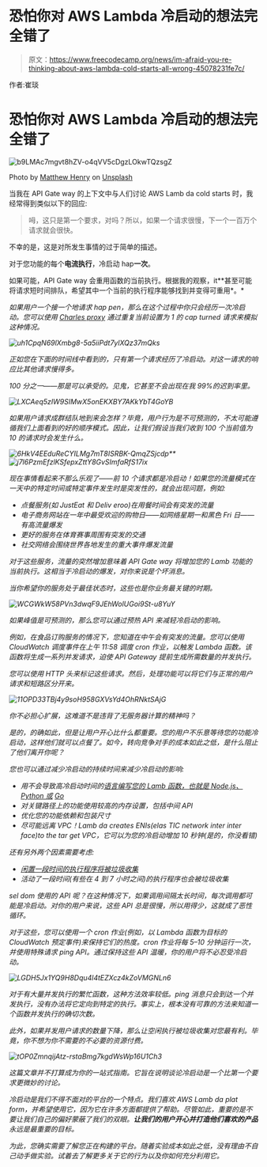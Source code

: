 # 恐怕你对 AWS Lambda 冷启动的想法完全错了

> 原文：<https://www.freecodecamp.org/news/im-afraid-you-re-thinking-about-aws-lambda-cold-starts-all-wrong-45078231fe7c/>

作者:崔琰

# 恐怕你对 AWS Lambda 冷启动的想法完全错了

![b9LMAc7mgvt8hZV-o4qVV5cDgzLOkwTQzsgZ](img/1f8cb32ce30f90e0a285ed803992fd28.png)

Photo by [Matthew Henry](https://unsplash.com/photos/6x-hVXXiBxs?utm_source=unsplash&utm_medium=referral&utm_content=creditCopyText) on [Unsplash](https://unsplash.com/search/photos/lazy?utm_source=unsplash&utm_medium=referral&utm_content=creditCopyText)

当我在 API Gate way 的上下文中与人们讨论 AWS Lamb da cold starts 时，我经常得到类似以下的回应:

> 呣，这只是第一个要求，对吗？所以，如果一个请求很慢，下一个一百万个请求就会很快。

不幸的是，这是对所发生事情的过于简单的描述。

对于您功能的每个**电流执行**，冷启动 hap**一次**。

如果可能，API Gate way 会重用函数的当前执行。根据我的观察，it**甚至可能将请求短时间排队，希望其中一个当前的执行程序能够找到并变得可重用*。*

*如果用户一个接一个地请求 hap pen，那么在这个过程中你只会经历一次冷启动。您可以使用 [Charles proxy](https://www.charlesproxy.com/) 通过重复当前设置为 1 的 cap turned 请求来模拟这种情况。*

*![uh1CpqN69lXmbg8-5a5iiPdt7ylXQz37mQks](img/f1959ff057f876b350d2eb30623a83af.png)*

*正如您在下面的时间线中看到的，只有第一个请求经历了冷启动。对这一请求的响应比其他请求慢得多。*

*100 分之一——那是可以承受的。见鬼，它甚至不会出现在我 99%的迟到率里。*

*![LXCAeq5zIW9SIMwX5onEKXBY7AKkYbT4GoYB](img/fcea92ff6ad7926c72fb7217edd088f6.png)*

*如果用户请求成群结队地到来会怎样？毕竟，用户行为是不可预测的，不太可能遵循我们上面看到的好的顺序模式。因此，让我们假设当我们收到 100 个当前值为 10 的请求时会发生什么。*

*![6HkV4EEduReCYILMg7mT8ISRBK-QmqZSjcdp](img/a5a16e502831fa8f7b6554dc09c1a606.png)**![j7l6PzmEfzlKSfepxZttY8GvSImfaRfS17ix](img/8eb4c94828bcd92a86ebeea6d40d6839.png)*

*现在事情看起来不那么乐观了——前 10 个请求都是冷启动！如果您的流量模式在一天中的特定时间或特定事件发生时是突发性的，就会出现问题，例如:*

*   *点餐服务(如 JustEat 和 Deliv eroo)在用餐时间会有突发的流量*
*   *电子商务网站在一年中最受欢迎的购物日——如网络星期一和黑色 Fri 日——有高流量爆发*
*   *更好的服务在体育赛事周围有突发的交通*
*   *社交网络会围绕世界各地发生的重大事件爆发流量*

*对于这些服务，流量的突然增加意味着 API Gate way 将增加您的 Lamb 功能的当前执行。这相当于冷启动的爆发，对你来说是个坏消息。*

*当你希望你的服务处于最佳状态时，这些也是你业务最关键的时期。*

*![WCGWkW58PVn3dwqF9JEhWolUGoi9St-u8YuY](img/94c1c8a612f4d0023d7b02fb5e190c7f.png)*

*如果峰值是可预测的，那么您可以通过预热 API 来减轻冷启动的影响。*

*例如，在食品订购服务的情况下，您知道在中午会有突发的流量。您可以使用 CloudWatch 调度事件在上午 11:58 调度 cron 作业，以触发 Lambda 函数。该函数将生成一系列并发请求，迫使 API Gateway 提前生成所需数量的并发执行。*

*您可以使用 HTTP 头来标记这些请求。然后，处理功能可以将它们与正常的用户请求和短路区分开来。*

*![11OPD33TBj4y9soH958GXVsYd4OhRNktSAjG](img/102dbe746941862ffc428a2aafc4d4ac.png)*

*你不必担心扩展，这难道不是违背了无服务器计算的精神吗？*

*是的，的确如此，但是让用户开心比什么都重要。您的用户不乐意等待您的功能冷启动，这样他们就可以点餐了。如今，转向竞争对手的成本如此之低，是什么阻止了他们离开你呢？*

*您也可以通过减少冷启动的持续时间来减少冷启动的影响:*

*   *用不会导致高冷启动时间的[语言编写您的 Lamb 函数，也就是 Node.js、Python 或](https://read.acloud.guru/does-coding-language-memory-or-package-size-affect-cold-starts-of-aws-lambda-a15e26d12c76) [Go](https://aws.amazon.com/blogs/compute/announcing-go-support-for-aws-lambda/)*
*   *对关键路径上的功能使用较高的内存设置，包括中间 API*
*   *优化您的功能依赖和包装尺寸*
*   *尽可能远离 VPC！Lamb da creates ENIs(elas TIC network inter inter face)to the tar get VPC，它可以为您的冷启动增加 10 秒钟(是的，你没看错)*

*还有另外两个因素需要考虑:*

*   *[闲置一段时间的执行程序将被垃圾收集](https://read.acloud.guru/how-long-does-aws-lambda-keep-your-idle-functions-around-before-a-cold-start-bf715d3b810)*
*   *活动了一段时间(有些在 4 到 7 小时之间)的执行程序也会被垃圾收集*

*sel dom 使用的 API 呢？在这种情况下，如果调用间隔太长时间，每次调用都可能是冷启动。对你的用户来说，这些 API 总是很慢，所以用得少，这就成了恶性循环。*

*对于这些，您可以使用一个 cron 作业(例如，以 Lambda 函数为目标的 CloudWatch 预定事件)来保持它们的热度。cron 作业将每 5–10 分钟运行一次，并使用特殊请求 ping API。通过保持这些 API 温暖，你的用户将不必忍受冷启动。*

*![LGDH5Jx1YQ9H8Dqu4l4tEZXcz4kZoVMGNLn6](img/ae6db790a8084742ed34a03da35e6b9b.png)*

*对于有大量并发执行的繁忙函数，这种方法效率较低。ping 消息只会到达一个并发执行，没有办法将它定向到特定的执行。事实上，根本没有可靠的方法来知道一个函数并发执行的确切次数。*

*此外，如果并发用户请求的数量下降，那么让空闲执行被垃圾收集对您最有利。毕竟，你不想为你不需要的不必要的资源付费。*

*![tOP0ZmnqijAtz-rstaBmg7kgdWsWp16U1Ch3](img/3e08ad198644a3974b9be463dea4d469.png)*

*这篇文章并不打算成为你的一站式指南。它旨在说明谈论冷启动是一个比第一个要求更微妙的讨论。*

*冷启动是我们不得不面对的平台的一个特点。我们喜欢 AWS Lamb da plat form，并希望使用它，因为它在许多方面都提供了帮助。尽管如此，重要的是不要让我们自己的偏好蒙蔽了我们的双眼。**让我们的用户开心并打造他们喜欢的产品**永远是最重要的目标。*

*为此，您确实需要了解您正在构建的平台。随着实验成本如此之低，没有理由不自己动手做实验。试着去了解更多关于它的行为以及你如何充分利用它。*